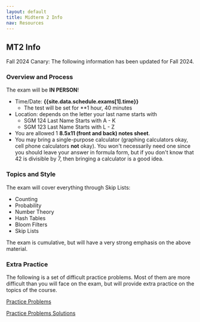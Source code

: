 ```yaml
---
layout: default
title: Midterm 2 Info
nav: Resources
---
```


## MT2 Info
Fall 2024 Canary: The following information has been updated for Fall 2024.

### Overview and Process

The exam will be **IN PERSON**!

- Time/Date: **{{site.data.schedule.exams[1].time}}**
  - The test will be set for **1 hour, 40 minutes
- Location: depends on the letter your last name starts with
  - SGM 124 Last Name Starts with A - K
  - SGM 123 Last Name Starts with L - Z
- You are allowed 1 **8.5x11 (front and back) notes sheet**. 
- You may bring a single-purpose calculator (graphing calculators okay, cell phone calculators **not** okay).  You won't necessarily need one since you should leave your answer in formula form, but if you don't know that 42 is divisible by 7, then bringing a calculator is a good idea.

### Topics and Style

The exam will cover everything through Skip Lists:

 - Counting
 - Probability
 - Number Theory
 - Hash Tables
 - Bloom Filters
 - Skip Lists

The exam is cumulative, but will have a very strong emphasis on the above material.

### Extra Practice

The following is a set of difficult practice problems.  Most of them are more difficult than you will face on the exam, but will provide extra practice on the topics of the course.

[Practice Problems]({{site.baseurl}}/resources/practice.pdf)

[Practice Problems Solutions]({{site.baseurl}}/resources/practiceSol.pdf)
